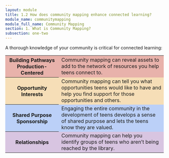```yaml
---
layout: module
title: 1.2 How does community mapping enhance connected learning?
module_name: communitymapping
module_full_name: Community Mapping
section: 1. What is Community Mapping?
subsection: one-two
---
```


A thorough knowledge of your community is critical for connected learning:

<table>
<tr style="background-color:#E8B2AB"><th>Building Pathways Production-Centered</th><td>Community mapping can reveal assets to add to the network of resources you help teens connect to.</td></tr>
<tr style="background-color:#F6DEB7"><th>Opportunity Interests</th><td>Community mapping can tell you what opportunities teens would like to have and help you find support for those opportunities and others. </td></tr>
<tr style="background-color:#BBD0F8"><th>Shared Purpose Sponsorship</th><td>Engaging the entire community in the development of teens develops a sense of shared purpose and lets the teens know they are valued. </td></tr>
<tr style="background-color:#D8C5E1"><th>Relationships</th><td>Community mapping can help you identify groups of teens who aren’t being reached by the library. </td></tr>
</table>
